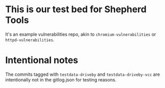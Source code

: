 # This is our test bed for Shepherd Tools

It's an example vulnerabilities repo, akin to `chromium-vulnerabilities` or `httpd-vulnerabilities`.

# Intentional notes

The commits tagged with `testdata-driveby` and `testdata-driveby-vcc` are intentionally not in the gitlog.json for testing reasons.

